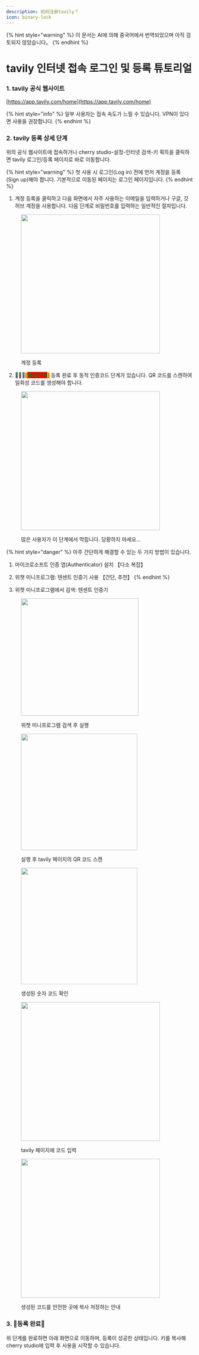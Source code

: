 ```yaml
---
description: 如何注册tavily？
icon: binary-lock
---
```


{% hint style="warning" %}
이 문서는 AI에 의해 중국어에서 번역되었으며 아직 검토되지 않았습니다。
{% endhint %}

# tavily 인터넷 접속 로그인 및 등록 튜토리얼

### 1. tavily 공식 웹사이트

[https://app.tavily.com/home](https://app.tavily.com/home)

{% hint style="info" %}
일부 사용자는 접속 속도가 느릴 수 있습니다. VPN이 있다면 사용을 권장합니다.
{% endhint %}

### 2. tavily 등록 상세 단계

위의 공식 웹사이트에 접속하거나 cherry studio-설정-인터넷 검색-키 획득을 클릭하면 tavily 로그인/등록 페이지로 바로 이동합니다.

{% hint style="warning" %}
첫 사용 시 로그인(Log in) 전에 먼저 계정을 등록(Sign up)해야 합니다. 기본적으로 이동된 페이지는 로그인 페이지입니다.
{% endhint %}

1. 계정 등록을 클릭하고 다음 화면에서 자주 사용하는 이메일을 입력하거나 구글, 깃허브 계정을 사용합니다. 다음 단계로 비밀번호를 입력하는 일반적인 절차입니다.

<figure><img src="../../.gitbook/assets/image (117).png" alt="" width="375"><figcaption><p>계정 등록</p></figcaption></figure>

2. 🚨🚨🚨<mark style="color:red;">**[**</mark><mark style="color:green;background-color:red;">**핵심 단계**</mark><mark style="color:red;">**]**</mark> 등록 완료 후 동적 인증코드 단계가 있습니다. QR 코드를 스캔하여 일회성 코드를 생성해야 합니다.

<figure><img src="../../.gitbook/assets/image (118).png" alt="" width="375"><figcaption><p>많은 사용자가 이 단계에서 막힙니다. 당황하지 마세요...</p></figcaption></figure>

{% hint style="danger" %}
아주 간단하게 해결할 수 있는 두 가지 방법이 있습니다.

1. 마이크로소프트 인증 앱(Authenticator) 설치 【다소 복잡】
2. 위챗 미니프로그램: 텐센트 인증기 사용 【간단, 추천】
{% endhint %}

3. 위챗 미니프로그램에서 검색: 텐센트 인증기

<figure><img src="../../.gitbook/assets/image (119).png" alt="" width="317"><figcaption><p>위챗 미니프로그램 검색 후 실행</p></figcaption></figure>

<figure><img src="../../.gitbook/assets/image (120).png" alt="" width="314"><figcaption><p>실행 후 tavily 페이지의 QR 코드 스캔</p></figcaption></figure>

<figure><img src="../../.gitbook/assets/image (123).png" alt="" width="314"><figcaption><p>생성된 숫자 코드 확인</p></figcaption></figure>

<figure><img src="../../.gitbook/assets/image (122).png" alt="" width="375"><figcaption><p>tavily 페이지에 코드 입력</p></figcaption></figure>

<figure><img src="../../.gitbook/assets/image (124).png" alt="" width="375"><figcaption><p>생성된 코드를 안전한 곳에 복사 저장하는 안내</p></figcaption></figure>

### 3. 🎉등록 완료🎉

위 단계를 완료하면 아래 화면으로 이동하며, 등록이 성공한 상태입니다. 키를 복사해 cherry studio에 입력 후 사용을 시작할 수 있습니다.

<figure><img src="../../.gitbook/assets/image (114).png" alt=""><figcaption></figcaption></figure>